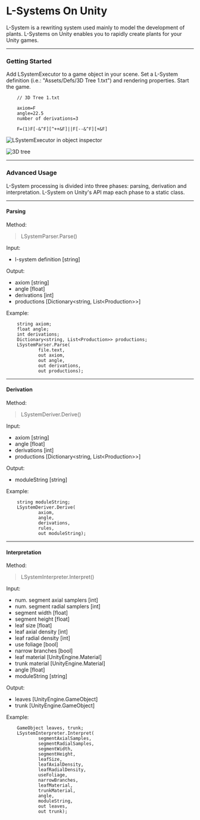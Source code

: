 L-Systems On Unity
================

L-System is a rewriting system used mainly to model the development of plants. L-Systems on Unity enables you to rapidly create plants for your Unity games.


----------

### Getting Started

Add LSystemExecutor to a game object in your scene. Set a L-System definition (i.e.: "Assets/Defs/3D Tree 1.txt") and rendering properties. Start the game.

		// 3D Tree 1.txt

		axiom=F
		angle=22.5
		number of derivations=3

		F=(1)F[-&^F][^++&F]||F[--&^F][+&F]


![LSystemExecutor in object inspector](http://www.pedroboechat.com/images/LSystemOnUnity1.png)

![3D tree](http://www.pedroboechat.com/images/LSystemOnUnity2.png)

----------

### Advanced Usage

L-System processing is divided into three phases: parsing, derivation and interpretation. L-System on Unity's API map each phase to a static class.


----------

#### Parsing

Method:

> LSystemParser.Parse()

Input: 

 - l-system definition [string]

Output: 

 - axiom [string]
 - angle [float]
 - derivations [int]
 - productions [Dictionary&lt;string, List&lt;Production&gt;&gt;]

Example:


		string axiom;
		float angle;
		int derivations;
		Dictionary<string, List<Production>> productions;
		LSystemParser.Parse(
				file.text,
				out axiom,
				out angle,
				out derivations,
				out productions);


----------

#### Derivation

Method:

> LSystemDeriver.Derive()

Input:

 - axiom [string]
 - angle [float]
 - derivations [int]
 - productions [Dictionary&lt;string, List&lt;Production&gt;&gt;]

Output:

 - moduleString [string]

Example:

		string moduleString;
		LSystemDeriver.Derive(
				axiom,
				angle,
				derivations,
				rules,
				out moduleString);


----------

#### Interpretation

Method:

> LSystemInterpreter.Interpret()

Input:

 - num. segment axial samplers [int]
 - num. segment radial samplers [int]
 - segment width [float]
 - segment height [float]
 - leaf size [float]
 - leaf axial density [int]
 - leaf radial density [int]
 - use foliage [bool]
 - narrow branches [bool]
 - leaf material [UnityEngine.Material]
 - trunk material [UnityEngine.Material]
 - angle [float]
 - moduleString [string]

Output:

 - leaves [UnityEngine.GameObject]
 - trunk [UnityEngine.GameObject]

Example:


		GameObject leaves, trunk;
		LSystemInterpreter.Interpret(
				segmentAxialSamples,
				segmentRadialSamples,
				segmentWidth,
				segmentHeight,
				leafSize,
				leafAxialDensity,
				leafRadialDensity,
				useFoliage,
				narrowBranches,
				leafMaterial,
				trunkMaterial,
				angle,
				moduleString,
				out leaves,
				out trunk);
            
  
